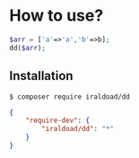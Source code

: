 # How to use?

```php
$arr = ['a'=>'a','b'=>b];
dd($arr);
```

## 	Installation

```
$ composer require iraldoad/dd
```

```json
{
    "require-dev": {
        "iraldoad/dd": "*"
    }
}
```
